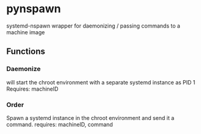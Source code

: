 # pynspawn
systemd-nspawn wrapper for daemonizing / passing commands to a machine image

## Functions

### Daemonize

will start the chroot environment with a separate systemd instance as PID 1
Requires: machineID

### Order

Spawn a systemd instance in the chroot environment and send it a command.
requires: machineID, command
